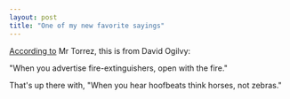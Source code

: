 ```yaml
---
layout: post
title: "One of my new favorite sayings"
---
```




<p><a href="http://notes.torrez.org/2005/07/fire.html">According to</a> Mr Torrez, this is from David Ogilvy:</p>

<p>"When you advertise fire-extinguishers, open with the fire."</p>

<p>That's up there with, "When you hear hoofbeats think horses, not zebras."</p>


